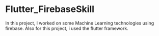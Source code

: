 # Flutter_FirebaseSkill
 In this project, I worked on some Machine Learning technologies using firebase. Also for this project, i used the flutter framework.
